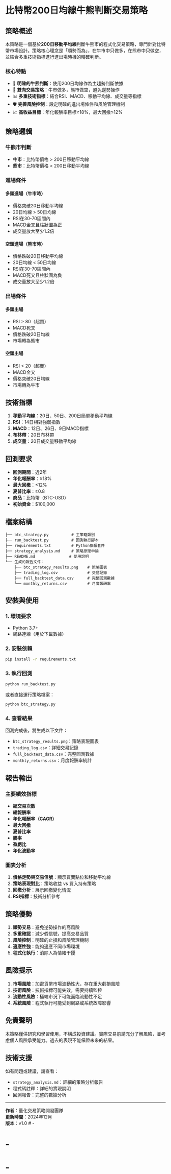 # 比特幣200日均線牛熊判斷交易策略

## 策略概述

本策略是一個基於**200日移動平均線**判斷牛熊市的程式化交易策略，專門針對比特幣市場設計。策略核心理念是「順勢而為」，在牛市中只做多，在熊市中只做空，並結合多重技術指標進行進出場時機的精確判斷。

### 核心特點
- 🎯 **明確的牛熊判斷**：使用200日均線作為主趨勢判斷依據
- 🔄 **雙向交易策略**：牛市做多，熊市做空，避免逆勢操作
- 📊 **多重技術指標**：結合RSI、MACD、移動平均線、成交量等指標
- 🛡️ **完善風險控制**：設定明確的進出場條件和風險管理機制
- 📈 **高收益目標**：年化報酬率目標≥18%，最大回撤≤12%

## 策略邏輯

### 牛熊市判斷
- **牛市**：比特幣價格 > 200日移動平均線
- **熊市**：比特幣價格 < 200日移動平均線

### 進場條件

#### 多頭進場（牛市時）
- 價格突破20日移動平均線
- 20日均線 > 50日均線
- RSI在30-70區間內
- MACD金叉且柱狀圖為正
- 成交量放大至少1.2倍

#### 空頭進場（熊市時）
- 價格跌破20日移動平均線
- 20日均線 < 50日均線
- RSI在30-70區間內
- MACD死叉且柱狀圖為負
- 成交量放大至少1.2倍

### 出場條件

#### 多頭出場
- RSI > 80（超買）
- MACD死叉
- 價格跌破20日均線
- 市場轉為熊市

#### 空頭出場
- RSI < 20（超賣）
- MACD金叉
- 價格突破20日均線
- 市場轉為牛市

## 技術指標

1. **移動平均線**：20日、50日、200日簡單移動平均線
2. **RSI**：14日相對強弱指數
3. **MACD**：12日、26日、9日MACD指標
4. **布林帶**：20日布林帶
5. **成交量**：20日成交量移動平均線

## 回測要求

- **回測期間**：近2年
- **年化報酬率**：≥18%
- **最大回撤**：≤12%
- **夏普比率**：≥0.8
- **商品**：比特幣（BTC-USD）
- **初始資金**：$100,000

## 檔案結構

```
├── btc_strategy.py          # 主策略類別
├── run_backtest.py          # 回測執行腳本
├── requirements.txt         # Python依賴套件
├── strategy_analysis.md     # 策略原理申論
├── README.md               # 使用說明
└── 生成的報告文件：
    ├── btc_strategy_results.png    # 策略圖表
    ├── trading_log.csv             # 交易記錄
    ├── full_backtest_data.csv      # 完整回測數據
    └── monthly_returns.csv         # 月度報酬率
```

## 安裝與使用

### 1. 環境要求
- Python 3.7+
- 網路連線（用於下載數據）

### 2. 安裝依賴
```bash
pip install -r requirements.txt
```

### 3. 執行回測
```bash
python run_backtest.py
```

或者直接運行策略檔案：
```bash
python btc_strategy.py
```

### 4. 查看結果
回測完成後，將生成以下文件：
- `btc_strategy_results.png`：策略表現圖表
- `trading_log.csv`：詳細交易記錄
- `full_backtest_data.csv`：完整回測數據
- `monthly_returns.csv`：月度報酬率統計

## 報告輸出

### 主要績效指標
- **總交易次數**
- **總報酬率**
- **年化報酬率（CAGR）**
- **最大回撤**
- **夏普比率**
- **勝率**
- **盈虧比**
- **年化波動率**

### 圖表分析
1. **價格走勢與交易信號**：顯示買賣點位和移動平均線
2. **策略表現對比**：策略收益 vs 買入持有策略
3. **回撤分析**：展示回撤變化情況
4. **RSI指標**：技術分析參考

## 策略優勢

1. **順勢交易**：避免逆勢操作的高風險
2. **多重確認**：減少假信號，提高交易品質
3. **風險控制**：明確的止損和風險管理機制
4. **適應性強**：能夠適應不同市場環境
5. **程式化執行**：消除人為情緒干擾

## 風險提示

1. **市場風險**：加密貨幣市場波動性大，存在重大虧損風險
2. **技術風險**：技術指標可能失效，需要持續監控
3. **流動性風險**：極端市況下可能面臨流動性不足
4. **系統風險**：程式執行可能受到網路或系統故障影響

## 免責聲明

本策略僅供研究和學習使用，不構成投資建議。實際交易前請充分了解風險，並考慮個人風險承受能力。過去的表現不能保證未來的結果。

## 技術支援

如有問題或建議，請查看：
- `strategy_analysis.md`：詳細的策略分析報告
- 程式碼註釋：詳細的實現說明
- 回測報告：完整的數據分析

---

**作者**：量化交易策略開發團隊  
**更新時間**：2024年12月  
**版本**：v1.0 # -
# -
# -
